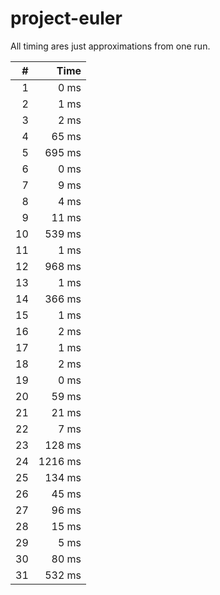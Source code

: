 # project-euler
All timing ares just approximations from one run.

|    # |    Time |
| ---: | ------: |
|    1 |    0 ms |
|    2 |    1 ms |
|    3 |    2 ms |
|    4 |   65 ms |
|    5 |  695 ms |
|    6 |    0 ms |
|    7 |    9 ms |
|    8 |    4 ms |
|    9 |   11 ms |
|   10 |  539 ms |
|   11 |    1 ms |
|   12 |  968 ms |
|   13 |    1 ms |
|   14 |  366 ms |
|   15 |    1 ms |
|   16 |    2 ms |
|   17 |    1 ms |
|   18 |    2 ms |
|   19 |    0 ms |
|   20 |   59 ms |
|   21 |   21 ms |
|   22 |    7 ms |
|   23 |  128 ms |
|   24 | 1216 ms |
|   25 |  134 ms |
|   26 |   45 ms |
|   27 |   96 ms |
|   28 |   15 ms |
|   29 |    5 ms |
|   30 |   80 ms |
|   31 |  532 ms |